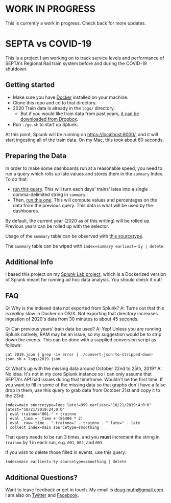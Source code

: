 
# WORK IN PROGRESS

This is currently a work in progress.  Check back for more updates.


# SEPTA vs COVID-19

This is a project I am working on to track service levels and performance of 
SEPTA's Regional Rail train system before and during the COVID-19 shutdown.


## Getting started

- Make sure you have <a href="https://www.docker.com/">Docker</a> installed on your machine.
- Clone this repo and cd to that directory.
- 2020 Train data is already in the `logs/` directory.
   - But if you would like train data from past years, <a href="https://www.dropbox.com/sh/3jnvonaqtmvc3wh/AACvwz3DMTXrW56P8xBUUIcSa?dl=0">it can be downloaded from Dropbox</a>.
- Run `./go.sh` to start up Splunk.

At this point, Splunk will be running on <a href="https://localhost:8000/">https://localhost:8000/</a>, 
and it will start ingesting all of the train data.  On my Mac, this took about 60 seconds.


## Preparing the Data

In order to make some dashboards run at a reasonable speed, you need to run a query which
rolls up late values and stores them in the `summary` Index.  To do that:

- <a href="https://localhost:8000/en-US/app/splunk-lab/report?s=%2FservicesNS%2Fnobody%2Fsplunk-lab%2Fsaved%2Fsearches%2FRollup%2520Lates%2520by%2520Day">run this query</a>.  This will turn each days' trains' lates into a single comma-delimited string in `summary`.
- Then, <a href="https://localhost:8000/en-US/app/splunk-lab/report?s=%2FservicesNS%2Fnobody%2Fsplunk-lab%2Fsaved%2Fsearches%2FRollup%2520Lates%2520by%2520Day%25202">run this one</a>. This will compute values and percentages on the data from the previous query.  This data is what will be used by the dashboards.

By default, the current year (2020 as of this writing) will be rolled up.  Previous years
can be rolled up with the selector.

Usage of the `summary` table can be observed with <a href="https://localhost:8000/en-US/app/splunk-lab/summary_table_usage">this sourcetype</a>.

The `summary` table can be wiped with `index=summary earliest=-5y | delete`


## Additional Info

I based this project on my <a href="https://github.com/dmuth/splunk-lab">Splunk Lab project</a>,
which is a Dockerized version of Splunk meant for running ad hoc data analysis.  You should check it out!


## FAQ

Q: Why is the indexed data not exported from Splunk?
A: Turns out that this is _realloy_ slow in Docker on OS/X.  Not exporting that directory increases
ingestion of 2020's data from 30 minutes to about 45 seconds.

Q: Can previous years' train data be used?
A: Yep!  Unless you are running Splunk natively, RAM may be an issue, so my suggestion would be to strip down
the events.  This can be done with a supplied conversion script as follows:

`cat 2019.json | grep -iv error | ./convert-json-to-stripped-down-json.sh > logs/2019.json`

Q: What's up with the missing data around October 22nd to 25th, 2019?
A: No idea.  It's not in my core Splunk instance so I can only assume that SEPTA's API had issues during that timeframe.  Wouldn't be the first time.  If you want to fill in some of the missing data so that graphs don't have a false drop in them, use this query to grab data from October 21st and copy it to the 23rd:

```
index=main sourcetype=logs late!=999 earliest="10/21/2019:4:0:0" latest="10/21/2019:24:0:0" 
| eval trainno="001-" + trainno 
| eval _time = _time + (86400 * 2) 
| eval _raw=_time . " trainno=" . trainno . " late=" . late 
| collect index=main sourcetype=smoothing
```

That query needs to be run 3 times, and you **must** increment the string in `trainno` by 1 in each run, e.g. `001`, `002`, and `003`.

If you wish to delete those filled in events, use this query:

`index=main earliest=-5y sourcetype=smoothing | delete`


## Additional Questions?

Want to leave feedback or get in touch.  My email is doug.muth@gmail.com.
I am also on <a href="http://twitter.com/dmuth">Twitter</a> and <a href="http://www.facebook.com/">Facebook</a>.



